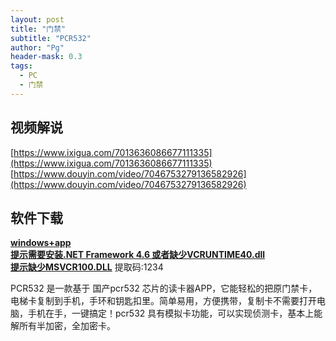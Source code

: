 ```yaml
---
layout: post
title: "门禁"
subtitle: "PCR532"
author: "Pg"
header-mask: 0.3
tags:
  - PC
  - 门禁
---
```

  
## 视频解说
[https://www.ixigua.com/7013636086677111335](https://www.ixigua.com/7013636086677111335)  
[https://www.douyin.com/video/7046753279136582926](https://www.douyin.com/video/7046753279136582926)
## 软件下载
[**windows+app**](https://www.123pan.com/s/slcETd-zZ6Md.html)  
[**提示需要安装.NET Framework 4.6 或者缺少VCRUNTIME40.dll**](http://120.24.245.232/app/NETFRAMWORK4.72.zip)  
[**提示缺少MSVCR100.DLL**](https://www.123pan.com/s/u3D5Vv-TTbm.html) 提取码:1234  

PCR532 是一款基于 国产pcr532 芯片的读卡器APP，它能轻松的把原门禁卡，电梯卡复制到手机，手环和钥匙扣里。简单易用，方便携带，复制卡不需要打开电脑，手机在手，一键搞定！pcr532 具有模拟卡功能，可以实现侦测卡，基本上能解所有半加密，全加密卡。